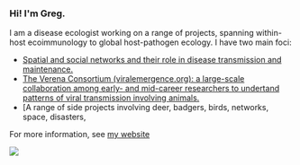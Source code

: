 ### Hi! I'm Greg.

I am a disease ecologist working on a range of projects, spanning within-host ecoimmunology to global host-pathogen ecology. I have two main foci:  
- [Spatial and social networks and their role in disease transmission and maintenance.](https://www.gregalbery.me/research)  
- [The Verena Consortium (viralemergence.org): a large-scale collaboration among early- and mid-career researchers to undertand patterns of viral transmission involving animals.](https://viralemergence.org)  
- [A range of side projects involving deer, badgers, birds, networks, space, disasters, 

For more information, see [my website](https://gregalbery.me)

<img align="centre" src="https://github.com/gfalbery/ViralSharingPhylogeography/raw/master/Display_Map2.png">

<!--
**gfalbery/gfalbery** is a ✨ _special_ ✨ repository because its `README.md` (this file) appears on your GitHub profile.

Here are some ideas to get you started:

- 🔭 I’m currently working on ...
- 🌱 I’m currently learning ...
- 👯 I’m looking to collaborate on ...
- 🤔 I’m looking for help with ...
- 💬 Ask me about ...
- 📫 How to reach me: ...
- 😄 Pronouns: ...
- ⚡ Fun fact: ...
-->
